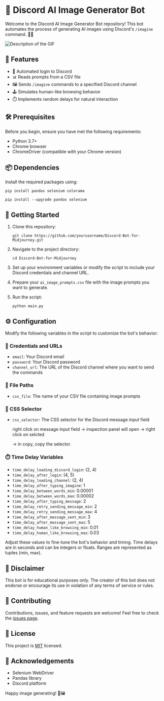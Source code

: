 # 🤖 Discord AI Image Generator Bot

Welcome to the Discord AI Image Generator Bot repository! This bot automates the process of generating AI images using Discord's `/imagine` command. 🎨✨

![Description of the GIF](https://firebasestorage.googleapis.com/v0/b/blog-react-74910.appspot.com/o/vid.gif?alt=media&token=c1855ef2-f723-4f2d-a77d-b540b1725814)

## 🌟 Features

- 🔐 Automated login to Discord
- 📊 Reads prompts from a CSV file
- 🖼️ Sends `/imagine` commands to a specified Discord channel
- 🕹️ Simulates human-like browsing behavior
- ⏱️ Implements random delays for natural interaction

## 🛠️ Prerequisites

Before you begin, ensure you have met the following requirements:

- Python 3.7+
- Chrome browser
- ChromeDriver (compatible with your Chrome version)

## 📦 Dependencies

Install the required packages using:

```
pip install pandas selenium colorama
```
```
pip install --upgrade pandas selenium
```
## 🚀 Getting Started

1. Clone this repository:
   ```
   git clone https://github.com/yourusername/Discord-Bot-for-Midjourney.git
   ```

2. Navigate to the project directory:
   ```
   cd Discord-Bot-for-Midjourney
   ```

3. Set up your environment variables or modify the script to include your Discord credentials and channel URL.

4. Prepare your `ai_image_prompts.csv` file with the image prompts you want to generate.

5. Run the script:
   ```
   python main.py
   ```

## ⚙️ Configuration

Modify the following variables in the script to customize the bot's behavior:

### 🔑 Credentials and URLs
- `email`: Your Discord email
- `password`: Your Discord password
- `channel_url`: The URL of the Discord channel where you want to send the commands

### 📁 File Paths
- `csv_file`: The name of your CSV file containing image prompts

### 🎯 CSS Selector
- `css_selector`: The CSS selector for the Discord message input field

  right click on message input field -> inspection panel will open -> right click on selcted <div> -> in copy, copy the selector.

### ⏱️ Time Delay Variables
- `time_delay_loading_discord_login`: (2, 4)
- `time_delay_after_login`: (4, 5)
- `time_delay_loading_channel`: (2, 4)
- `time_delay_after_typing_imagine`: 1
- `time_delay_between_words_min`: 0.00001
- `time_delay_between_words_max`: 0.00002
- `time_delay_after_typing_message`: 2
- `time_delay_retry_sending_message_min`: 2
- `time_delay_retry_sending_message_max`: 4
- `time_delay_after_message_sent_min`: 3
- `time_delay_after_message_sent_max`: 5
- `time_delay_human_like_browsing_min`: 0.01
- `time_delay_human_like_browsing_max`: 0.03

Adjust these values to fine-tune the bot's behavior and timing. Time delays are in seconds and can be integers or floats. Ranges are represented as tuples (min, max).

## 🚨 Disclaimer

This bot is for educational purposes only. The creator of this bot does not endorse or encourage its use in violation of any terms of service or rules.

## 🤝 Contributing

Contributions, issues, and feature requests are welcome! Feel free to check the [issues page](https://github.com/yourusername/discord-ai-image-generator-bot/issues).

## 📝 License

This project is [MIT](https://choosealicense.com/licenses/mit/) licensed.

## 🙏 Acknowledgements

- Selenium WebDriver
- Pandas library
- Discord platform

Happy image generating! 🎉🖼️
